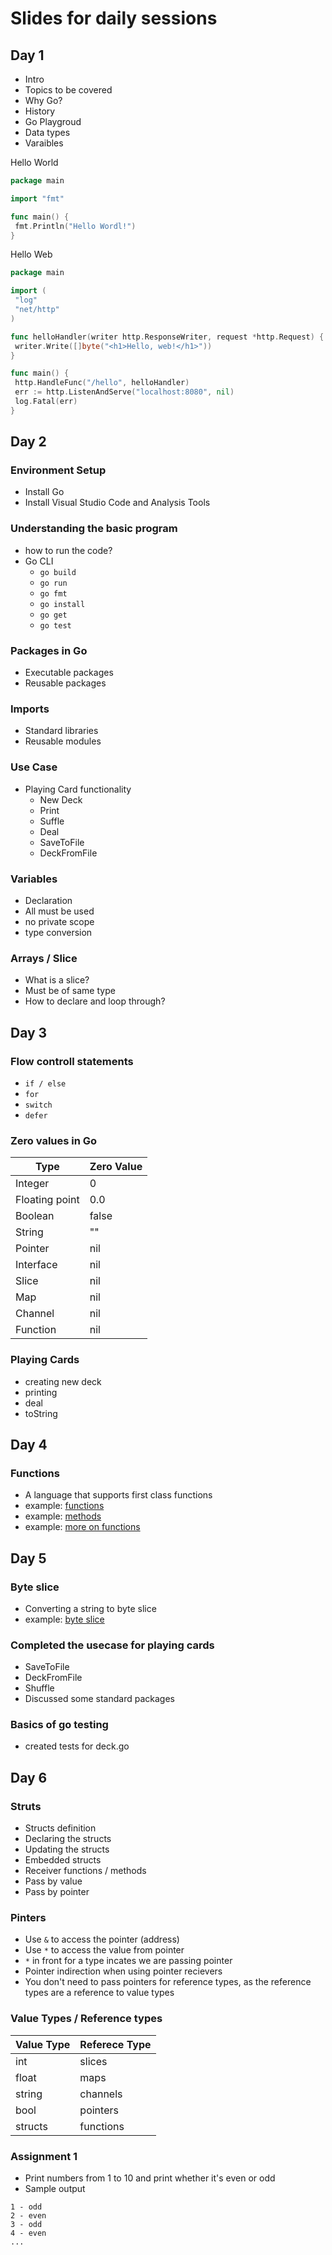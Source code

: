 # Slides for daily sessions

## Day 1

- Intro
- Topics to be covered
- Why Go?
- History
- Go Playgroud
- Data types
- Varaibles

Hello World

```go
package main

import "fmt"

func main() {
 fmt.Println("Hello Wordl!")
}

```

Hello Web

```go
package main

import (
 "log"
 "net/http"
)

func helloHandler(writer http.ResponseWriter, request *http.Request) {
 writer.Write([]byte("<h1>Hello, web!</h1>"))
}

func main() {
 http.HandleFunc("/hello", helloHandler)
 err := http.ListenAndServe("localhost:8080", nil)
 log.Fatal(err)
}

```

## Day 2

### Environment Setup

- Install Go
- Install Visual Studio Code and Analysis Tools

### Understanding the basic program

- how to run the code?
- Go CLI
  - `go build`
  - `go run`
  - `go fmt`
  - `go install`
  - `go get`
  - `go test`

### Packages in Go

- Executable packages
- Reusable packages

### Imports

- Standard libraries
- Reusable modules

### Use Case

- Playing Card functionality
  - New Deck
  - Print
  - Suffle
  - Deal
  - SaveToFile
  - DeckFromFile

### Variables

- Declaration
- All must be used
- no private scope
- type conversion

### Arrays / Slice

- What is a slice?
- Must be of same type
- How to declare and loop through?

## Day 3

### Flow controll statements

- `if / else`
- `for`
- `switch`
- `defer`

### Zero values in Go

| Type          | Zero Value  |
| -----------   | ----------- |
| Integer       | 0           |
| Floating point| 0.0         |
| Boolean       | false       |
| String        | ""          |
| Pointer       | nil         |
| Interface     | nil         |
| Slice         | nil         |
| Map           | nil         |
| Channel       | nil         |
| Function      | nil         |

### Playing Cards

- creating new deck
- printing
- deal
- toString

## Day 4

### Functions

- A language that supports first class functions
- example: [functions](./examples/functions/main.go)
- example: [methods](./examples/methods/main.go)
- example: [more on functions](./examples/functions_variables/main.go)

## Day 5

### Byte slice

- Converting a string to byte slice
- example: [byte slice](./examples/byte_slice/main.go)

### Completed the usecase for playing cards

- SaveToFile
- DeckFromFile
- Shuffle
- Discussed some standard packages

### Basics of go testing

- created tests for deck.go

## Day 6

### Struts

- Structs definition
- Declaring the structs
- Updating the structs
- Embedded structs
- Receiver functions / methods
- Pass by value
- Pass by pointer

### Pinters

- Use `&` to access the pointer (address)
- Use `*` to access the value from pointer
- `*` in front for a type incates we are passing pointer
- Pointer indirection when using pointer recievers
- You don't need to pass pointers for reference types, as the reference types are a reference to value types

### Value Types / Reference types

| Value Type | Referece Type |
| ----------- | --------------- |
| int | slices |
| float | maps |
| string | channels |
| bool | pointers |
| structs | functions |

### Assignment 1

- Print numbers from 1 to 10 and print whether it's even or odd
- Sample output

``` text
1 - odd
2 - even
3 - odd
4 - even
...
```
